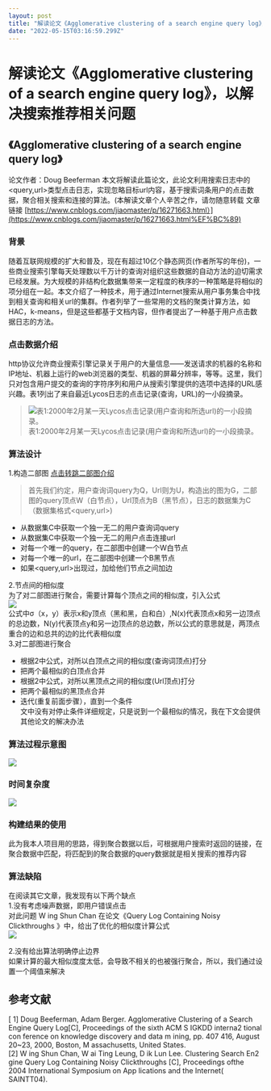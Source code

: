 ```yaml
---
layout: post
title: "解读论文《Agglomerative clustering of a search engine query log》，以解决搜索推荐相关问题"
date: "2022-05-15T03:16:59.299Z"
---
```

解读论文《Agglomerative clustering of a search engine query log》，以解决搜索推荐相关问题
=======================================================================

《Agglomerative clustering of a search engine query log》
-------------------------------------------------------

论文作者：Doug Beeferman 本文将解读此篇论文，此论文利用搜索日志中的<query,url>类型点击日志，实现忽略目标url内容，基于搜索词条用户的点击数据，聚合相关搜索和连接的算法。(本解读文章个人辛苦之作，请勿随意转载 文章链接 [https://www.cnblogs.com/jiaomaster/p/16271663.html）](https://www.cnblogs.com/jiaomaster/p/16271663.html%EF%BC%89)

### 背景

随着互联网规模的扩大和普及，现在有超过10亿个静态网页(作者所写的年份)，一些商业搜索引擎每天处理数以千万计的查询对组织这些数据的自动方法的迫切需求已经发展。为大规模的非结构化数据集带来一定程度的秩序的一种策略是将相似的项分组在一起。本文介绍了一种技术，用于通过Internet搜索从用户事务集合中找到相关查询和相关url的集群。作者列举了一些常用的文档的聚类计算方法，如HAC，k-means，但是这些都基于文档内容，但作者提出了一种基于用户点击数据日志的方法。

### 点击数据介绍

http协议允许商业搜索引擎记录关于用户的大量信息——发送请求的机器的名称和IP地址、机器上运行的web浏览器的类型、机器的屏幕分辨率，等等。这里，我们只对包含用户提交的查询的字符序列和用户从搜索引擎提供的选项中选择的URL感兴趣。表1列出了来自最近Lycos日志的点击记录(查询，URL)的一小段摘录。

> ![表1:2000年2月某一天Lycos点击记录(用户查询和所选url)的一小段摘录。](https://img2022.cnblogs.com/blog/2374740/202205/2374740-20220514210503727-1668099026.png)  
> 表1:2000年2月某一天Lycos点击记录(用户查询和所选url)的一小段摘录。

### 算法设计

1.构造二部图 [点击转跳二部图介绍](https://baike.baidu.com/item/%E4%BA%8C%E5%88%86%E5%9B%BE/9089095?fromtitle=%E4%BA%8C%E9%83%A8%E5%9B%BE&fromid=5286056&fr=aladdin)

> 首先我们约定，用户查询词query为Q，Url则为U，构造出的图为G，二部图的query顶点W（白节点），Url顶点为B（黑节点），日志的数据集为C（数据集格式<query,url>)

*   从数据集C中获取一个独一无二的用户查询词query
*   从数据集C中获取一个独一无二的用户点击连接url
*   对每一个唯一的query，在二部图中创建一个W白节点
*   对每一个唯一的url，在二部图中创建一个B黑节点
*   如果<query,url>出现过，加给他们节点之间加边

2.节点间的相似度  
为了对二部图进行聚合，需要计算每个顶点之间的相似度，引入公式  
![](https://img2022.cnblogs.com/blog/2374740/202205/2374740-20220514212121411-865978966.png)  
公式中σ（x，y）表示x和y顶点（黑和黑，白和白）,N(x)代表顶点x和另一边顶点的总边数，N(y)代表顶点y和另一边顶点的总边数，所以公式的意思就是，两顶点重合的边和总共的边的比代表相似度  
3.对二部图进行聚合

*   根据2中公式，对所以白顶点之间的相似度(查询词顶点)打分
*   把两个最相似的白顶点合并
*   根据2中公式，对所以黑顶点之间的相似度(Url顶点)打分
*   把两个最相似的黑顶点合并
*   迭代(重复前面步骤），直到一个条件  
    文中没有对停止条件详细规定，只是说到一个最相似的情况，我在下文会提供其他论文的解决办法

### 算法过程示意图

![](https://img2022.cnblogs.com/blog/2374740/202205/2374740-20220514214406461-418632215.png)

### 时间复杂度

![](https://img2022.cnblogs.com/blog/2374740/202205/2374740-20220514213340978-838912930.png)

### 构建结果的使用

此为我本人项目用的思路，得到聚合数据以后，可根据用户搜索时返回的链接，在聚合数据中匹配，将匹配到的聚合数据的query数据就是相关搜索的推荐内容

### 算法缺陷

在阅读其它文章，我发现有以下两个缺点  
1.没有考虑噪声数据，即用户错误点击  
对此问题 W ing Shun Chan 在论文《Query Log Containing Noisy Clickthroughs 》中，给出了优化的相似度计算公式  
![](https://img2022.cnblogs.com/blog/2374740/202205/2374740-20220514213932194-1941917189.png)

2.没有给出算法明确停止边界  
如果计算的最大相似度度太低，会导致不相关的也被强行聚合，所以，我们通过设置一个阈值来解决

参考文献
----

\[ 1\] Doug Beeferman, Adam Berger. Agglomerative Clustering of a Search Engine Query Log\[C\], Proceedings of the sixth ACM S IGKDD interna2 tional con ference on knowledge discovery and data m ining, pp. 407 416, August 20~23, 2000, Boston, M assachusetts, United States.  
\[2\] W ing Shun Chan, W ai Ting Leung, D ik Lun Lee. Clustering Search En2 gine Query Log Containing Noisy Clickthroughs \[C\], Proceedings ofthe 2004 International Symposium on App lications and the Internet( SAINTT04).